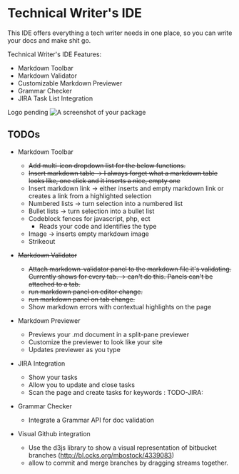 # Technical Writer's IDE
This IDE offers everything a tech writer needs in one place, so you can write your docs and make shit go.

Technical Writer's IDE Features:
* Markdown Toolbar
* Markdown Validator
* Customizable Markdown Previewer
* Grammar Checker
* JIRA Task List Integration

Logo pending
![A screenshot of your package](https://f.cloud.github.com/assets/69169/2290250/c35d867a-a017-11e3-86be-cd7c5bf3ff9b.gif)

## TODOs

* Markdown Toolbar
  * ~~Add multi-icon dropdown list for the below functions.~~
  * ~~Insert markdown table -> I always forget what a markdown table looks like, one click and it inserts a nice, empty one~~
  * Insert markdown link -> either inserts and empty markdown link or creates a link from a highlighted selection
  * Numbered lists -> turn selection into a numbered list
  * Bullet lists -> turn selection into a bullet list
  * Codeblock fences for javascript, php, ect
    * Reads your code and identifies the type
  * Image -> inserts empty markdown image
  * Strikeout

* ~~Markdown Validator~~
  * ~~Attach markdown-validator panel to the markdown file it's validating. Currently shows for every tab. -> can't do this. Panels can't be attached to a tab.~~
  * ~~run markdown panel on editor change.~~
  * ~~run markdown panel on tab change.~~
  * Show markdown errors with contextual highlights on the page

* Markdown Previewer
  * Previews your .md document in a split-pane previewer
  * Customize the previewer to look like your site
  * Updates previewer as you type

* JIRA Integration
  * Show your tasks
  * Allow you to update and close tasks
  * Scan the page and create tasks for keywords : TODO-JIRA:

* Grammar Checker
  * Integrate a Grammar API for doc validation

* Visual Github integration
  * Use the d3js library to show a visual representation of bitbucket branches (http://bl.ocks.org/mbostock/4339083)
  * allow to commit and merge branches by dragging streams together.
